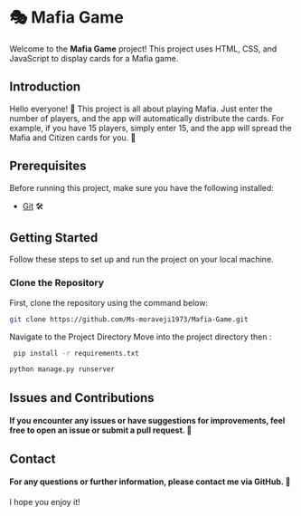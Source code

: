 # 🎭 Mafia Game

Welcome to the **Mafia Game** project! This project uses HTML, CSS, and JavaScript to display cards for a Mafia game.

## Introduction

Hello everyone! 👋 This project is all about playing Mafia. Just enter the number of players, and the app will automatically distribute the cards. For example, if you have 15 players, simply enter 15, and the app will spread the Mafia and Citizen cards for you. 🎉

## Prerequisites

Before running this project, make sure you have the following installed:

- [Git](https://git-scm.com/) 🛠️

## Getting Started

Follow these steps to set up and run the project on your local machine.

### Clone the Repository

First, clone the repository using the command below:

```bash
git clone https://github.com/Ms-moraveji1973/Mafia-Game.git
```
Navigate to the Project Directory
Move into the project directory
then :
```bash
 pip install -r requirements.txt
```
```bash
python manage.py runserver
```

## Issues and Contributions
#### If you encounter any issues or have suggestions for improvements, feel free to open an issue or submit a pull request. 🚀

## Contact
#### For any questions or further information, please contact me via GitHub. 💬


I hope you enjoy it!


